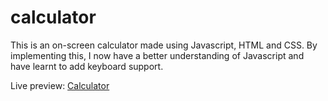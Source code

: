 # calculator
This is an on-screen calculator made using Javascript, HTML and CSS.
By implementing this, I now have a better understanding of Javascript and have learnt to add keyboard support.

Live preview: [Calculator](https://tanmayudupa.github.io/calculator/)
